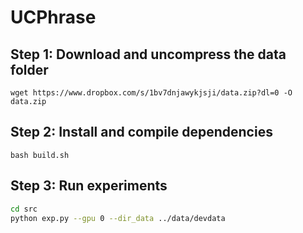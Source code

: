 # UCPhrase

## Step 1: Download and uncompress the data folder

```
wget https://www.dropbox.com/s/1bv7dnjawykjsji/data.zip?dl=0 -O data.zip
```

## Step 2: Install and compile dependencies

```
bash build.sh
```

## Step 3: Run experiments

```bash
cd src
python exp.py --gpu 0 --dir_data ../data/devdata
```

